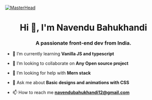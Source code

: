 [![MasterHead](https://camo.githubusercontent.com/f1c0fc76d120f760664938edd8e1818f9d407b03f8ce7d306e12094d8853b6a0/687474703a2f2f692e696d6775722e636f6d2f6337476d414a662e706e67)](https://ashxarya.netlify.app/)
<h1 align="center">Hi 👋, I'm Navendu Bahukhandi</h1>
<h3 align="center">A passionate front-end dev from India.</h3>

- 🌱 I’m currently learning **Vanilla JS and typescript**

- 👯 I’m looking to collaborate on **Any Open source project**

- 🤝 I’m looking for help with **Mern stack**

- 💬 Ask me about **Basic designs and animations with CSS**

- 📫 How to reach me **navendubahukhandi12@gmail.com**
